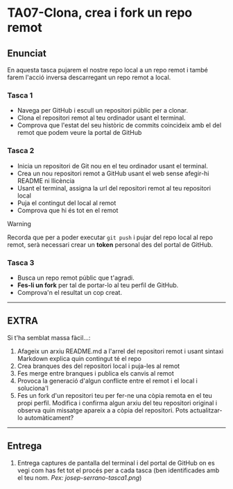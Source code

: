# TA07-Clona, crea i fork un repo remot

## Enunciat
En aquesta tasca pujarem el nostre repo local a un repo remot i també farem l'acció inversa descarregant un repo remot a local.

### Tasca 1
- Navega per GitHub i escull un repositori públic per a clonar.
- Clona el repositori remot al teu ordinador usant el terminal.
- Comprova que l'estat del seu històric de commits coincideix amb el del remot que podem veure la portal de GitHub

### Tasca 2
- Inicia un repositori de Git nou en el teu ordinador usant el terminal.
- Crea un nou repositori remot a GitHub usant el web sense afegir-hi README ni llicència
- Usant el terminal, assigna la url del repositori remot al teu repositori local
- Puja el contingut del local al remot
- Comprova que hi és tot en el remot

>[!WARNING]
>Recorda que per a poder executar `git push` i pujar del repo local al repo remot, serà necessari crear un **token** personal des del portal de GitHub. 

### Tasca 3
- Busca un repo remot públic que t'agradi.
- **Fes-li un fork** per tal de portar-lo al teu perfil de GitHub.
- Comprova'n el resultat un cop creat.

---
## EXTRA
Si t'ha semblat massa fàcil...:
1. Afageix un arxiu README.md a l'arrel del repositori remot i usant sintaxi Markdown explica quin contingut té el repo
2. Crea branques des del repositori local i puja-les al remot
3. Fes merge entre branques i publica els canvis al remot
4. Provoca la generació d'algun conflicte entre el remot i el local i soluciona'l
5. Fes un fork d'un repositori teu per fer-ne una còpia remota en el teu propi perfil. Modifica i confirma algun arxiu del teu repositori original i observa quin missatge apareix a a còpia del repositori. Pots actualitzar-lo automàticament?


---
## Entrega
1. Entrega captures de pantalla del terminal i del portal de GitHub on es vegi com has fet tot el procés per a cada tasca (ben identificades amb el teu nom. *Pex: josep-serrano-tasca1.png*)